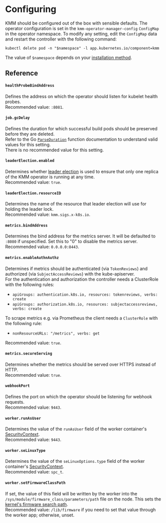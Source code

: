 # Configuring

KMM should be configured out of the box with sensible defaults.
The operator configuration is set in the `kmm-operator-manager-config` `ConfigMap` in the operator namespace.
To modify any setting, edit the `ConfigMap` data and restart the controller with the following command:

```shell
kubectl delete pod -n "$namespace" -l app.kubernetes.io/component=kmm
```

The value of `$namespace` depends on your [installation method](install.md).

## Reference

#### `healthProbeBindAddress`

Defines the address on which the operator should listen for kubelet health probes.  
Recommended value: `:8081`.

#### `job.gcDelay`

Defines the duration for which successful build pods should be preserved before they are deleted.  
Refer to the Go [`ParseDuration`](https://pkg.go.dev/time#ParseDuration) function documentation to understand valid
values for this setting.  
There is no recommended value for this setting.

#### `leaderElection.enabled`

Determines whether [leader election](https://kubernetes.io/docs/concepts/architecture/leases/) is used to ensure that
only one replica of the KMM operator is running at any time.  
Recommended value: `true`.

#### `leaderElection.resourceID`

Determines the name of the resource that leader election will use for holding the leader lock.  
Recommended value: `kmm.sigs.x-k8s.io`.

#### `metrics.bindAddress`

Determines the bind address for the metrics server.
It will be defaulted to `:8080` if unspecified.
Set this to "0" to disable the metrics server.  
Recommended value: `0.0.0.0:8443`.

#### `metrics.enableAuthnAuthz`

Determines if metrics should be authenticated (via `TokenReviews`) and authorized (via `SubjectAccessReviews`) with the
kube-apiserver.  
For the authentication and authorization the controller needs a ClusterRole with the following rules:

  - `apiGroups: authentication.k8s.io, resources: tokenreviews, verbs: create`
  - `apiGroups: authorization.k8s.io, resources: subjectaccessreviews, verbs: create`

To scrape metrics e.g. via Prometheus the client needs a `ClusterRole` with the following rule:

  - `nonResourceURLs: "/metrics", verbs: get`

Recommended value: `true`.

#### `metrics.secureServing`

Determines whether the metrics should be served over HTTPS instead of HTTP.  
Recommended value: `true`.

#### `webhookPort`

Defines the port on which the operator should be listening for webhook requests.  
Recommended value: `9443`.

#### `worker.runAsUser`

Determines the value of the `runAsUser` field of the worker container's
[SecurityContext](https://kubernetes.io/docs/tasks/configure-pod-container/security-context/).  
Recommended value: `9443`.

#### `worker.seLinuxType`

Determines the value of the `seLinuxOptions.type` field of the worker container's
[SecurityContext](https://kubernetes.io/docs/tasks/configure-pod-container/security-context/).  
Recommended value: `spc_t`.

#### `worker.setFirmwareClassPath`

If set, the value of this field will be written by the worker into the `/sys/module/firmware_class/parameters/path` file
on the node.
This sets the [kernel's firmware search path](firmwares.md#setting-the-kernels-firmware-search-path).  
Recommended value: `/lib/firmware` if you need to set that value through the worker app; otherwise, unset.
